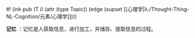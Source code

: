 #! (ink pub (T i) (attr (type Topic)) (edge (supset [[心理学|λ:/Thought-Thing-NL-Cognition/元素/心理学]])))

 **记忆** ：记忆是人获取信息，进行加工，并储存、提取信息的过程。